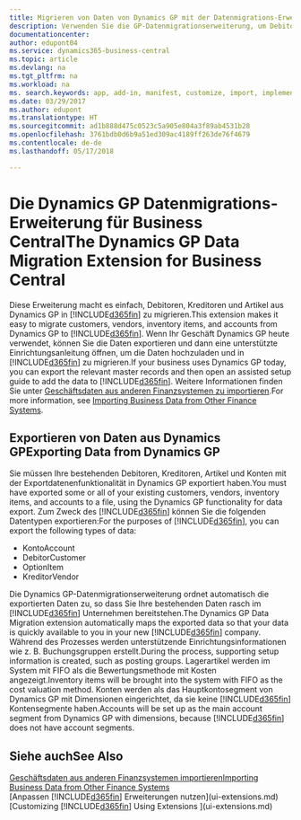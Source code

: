 ```yaml
---
title: Migrieren von Daten von Dynamics GP mit der Datenmigrations-Erweiterung | Microsoft Docs
description: Verwenden Sie die GP-Datenmigrationserweiterung, um Debitoren, Kreditoren, Artikel und Konten von Dynamics GP auf Business Central zu migrieren.
documentationcenter: 
author: edupont04
ms.service: dynamics365-business-central
ms.topic: article
ms.devlang: na
ms.tgt_pltfrm: na
ms.workload: na
ms. search.keywords: app, add-in, manifest, customize, import, implement
ms.date: 03/29/2017
ms.author: edupont
ms.translationtype: HT
ms.sourcegitcommit: ad1b888d475c0523c5a905e804a3f89ab4531b28
ms.openlocfilehash: 3761bdb0d6b9a51ed309ac4189ff263de76f4679
ms.contentlocale: de-de
ms.lasthandoff: 05/17/2018

---
```

# <a name="the-dynamics-gp-data-migration-extension-for-business-central"></a><span data-ttu-id="adad4-103">Die Dynamics GP Datenmigrations-Erweiterung für Business Central</span><span class="sxs-lookup"><span data-stu-id="adad4-103">The Dynamics GP Data Migration Extension for Business Central</span></span> 
<span data-ttu-id="adad4-104">Diese Erweiterung macht es einfach, Debitoren, Kreditoren und Artikel aus Dynamics GP in [!INCLUDE[d365fin](includes/d365fin_md.md)] zu migrieren.</span><span class="sxs-lookup"><span data-stu-id="adad4-104">This extension makes it easy to migrate customers, vendors, inventory items, and accounts from Dynamics GP to [!INCLUDE[d365fin](includes/d365fin_md.md)].</span></span> <span data-ttu-id="adad4-105">Wenn Ihr Geschäft Dynamics GP heute verwendet, können Sie die Daten exportieren und dann eine unterstützte Einrichtungsanleitung öffnen, um die Daten hochzuladen und in [!INCLUDE[d365fin](includes/d365fin_md.md)] zu migrieren.</span><span class="sxs-lookup"><span data-stu-id="adad4-105">If your business uses Dynamics GP today, you can export the relevant master records and then open an assisted setup guide to add the data to [!INCLUDE[d365fin](includes/d365fin_md.md)].</span></span> <span data-ttu-id="adad4-106">Weitere Informationen finden Sie unter [Geschäftsdaten aus anderen Finanzsystemen zu importieren](across-import-data-configuration-packages.md).</span><span class="sxs-lookup"><span data-stu-id="adad4-106">For more information, see [Importing Business Data from Other Finance Systems](across-import-data-configuration-packages.md).</span></span>

## <a name="exporting-data-from-dynamics-gp"></a><span data-ttu-id="adad4-107">Exportieren von Daten aus Dynamics GP</span><span class="sxs-lookup"><span data-stu-id="adad4-107">Exporting Data from Dynamics GP</span></span>
<span data-ttu-id="adad4-108">Sie müssen Ihre bestehenden Debitoren, Kreditoren, Artikel und Konten mit der Exportdatenenfunktionalität in Dynamics GP exportiert haben.</span><span class="sxs-lookup"><span data-stu-id="adad4-108">You must have exported some or all of your existing customers, vendors, inventory items, and accounts to a file, using the Dynamics GP functionality for data export.</span></span> <span data-ttu-id="adad4-109">Zum Zweck des [!INCLUDE[d365fin](includes/d365fin_md.md)] können Sie die folgenden Datentypen exportieren:</span><span class="sxs-lookup"><span data-stu-id="adad4-109">For the purposes of [!INCLUDE[d365fin](includes/d365fin_md.md)], you can export the following types of data:</span></span>

* <span data-ttu-id="adad4-110">Konto</span><span class="sxs-lookup"><span data-stu-id="adad4-110">Account</span></span>  
* <span data-ttu-id="adad4-111">Debitor</span><span class="sxs-lookup"><span data-stu-id="adad4-111">Customer</span></span>  
* <span data-ttu-id="adad4-112">Option</span><span class="sxs-lookup"><span data-stu-id="adad4-112">Item</span></span>  
* <span data-ttu-id="adad4-113">Kreditor</span><span class="sxs-lookup"><span data-stu-id="adad4-113">Vendor</span></span>  

<span data-ttu-id="adad4-114">Die Dynamics GP-Datenmigrationserweiterung ordnet automatisch die exportierten Daten zu, so dass Sie Ihre bestehenden Daten rasch im [!INCLUDE[d365fin](includes/d365fin_md.md)] Unternehmen bereitstehen.</span><span class="sxs-lookup"><span data-stu-id="adad4-114">The Dynamics GP Data Migration extension automatically maps the exported data so that your data is quickly available to you in your new [!INCLUDE[d365fin](includes/d365fin_md.md)] company.</span></span> <span data-ttu-id="adad4-115">Während des Prozesses werden unterstützende Einrichtungsinformationen wie z. B. Buchungsgruppen erstellt.</span><span class="sxs-lookup"><span data-stu-id="adad4-115">During the process, supporting setup information is created, such as posting groups.</span></span> <span data-ttu-id="adad4-116">Lagerartikel werden im System mit FIFO als die Bewertungsmethode mit Kosten angezeigt.</span><span class="sxs-lookup"><span data-stu-id="adad4-116">Inventory items will be brought into the system with FIFO as the cost valuation method.</span></span> <span data-ttu-id="adad4-117">Konten werden als das Hauptkontosegment von Dynamics GP mit Dimensionen eingerichtet, da sie keine [!INCLUDE[d365fin](includes/d365fin_long_md.md)] Kontensegmente haben.</span><span class="sxs-lookup"><span data-stu-id="adad4-117">Accounts will be set up as the main account segment from Dynamics GP with dimensions, because [!INCLUDE[d365fin](includes/d365fin_long_md.md)] does not have account segments.</span></span>

## <a name="see-also"></a><span data-ttu-id="adad4-118">Siehe auch</span><span class="sxs-lookup"><span data-stu-id="adad4-118">See Also</span></span>
[<span data-ttu-id="adad4-119">Geschäftsdaten aus anderen Finanzsystemen importieren</span><span class="sxs-lookup"><span data-stu-id="adad4-119">Importing Business Data from Other Finance Systems</span></span>](across-import-data-configuration-packages.md)  
<span data-ttu-id="adad4-120">[Anpassen [!INCLUDE[d365fin](includes/d365fin_md.md)] Erweiterungen nutzen](ui-extensions.md)</span><span class="sxs-lookup"><span data-stu-id="adad4-120">[Customizing [!INCLUDE[d365fin](includes/d365fin_md.md)] Using Extensions ](ui-extensions.md)</span></span>  

